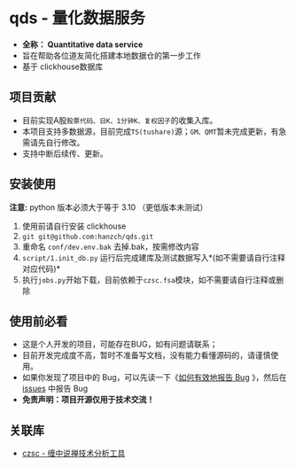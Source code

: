 # qds - 量化数据服务

* **全称： Quantitative data service**
* 旨在帮助各位道友简化搭建本地数据仓的第一步工作
* 基于 clickhouse数据库

## 项目贡献

* 目前实现A股`股票代码、日K、1分钟K、复权因子`的收集入库。
* 本项目支持多数据源，目前完成`TS(tushare)`源；`GM、QMT`暂未完成更新，有急需请先自行修改。
* 支持中断后续传、更新。

## 安装使用

**注意:** python 版本必须大于等于 3.10 （更低版本未测试）

1. 使用前请自行安装 clickhouse
2. `git git@github.com:hanzch/qds.git`
3. 重命名 `conf/dev.env.bak` 去掉.bak，按需修改内容
4. `script/1.init_db.py` 运行后完成建库及测试数据写入*(如不需要请自行注释对应代码)*
5. 执行`jobs.py`开始下载，目前依赖于`czsc.fsa`模块，如不需要请自行注释或删除

## 使用前必看

* 这是个人开发的项目，可能存在BUG，如有问题请联系；
* 目前开发完成度不高，暂时不准备写文档，没有能力看懂源码的，请谨慎使用。
* 如果你发现了项目中的 Bug，可以先读一下《[如何有效地报告 Bug](https://www.chiark.greenend.org.uk/~sgtatham/bugs-cn.html)
  》，然后在 [issues](https://github.com/hanzch/qds/issues) 中报告 Bug
* **免责声明：项目开源仅用于技术交流！**

## 关联库

* [czsc - 缠中说禅技术分析工具](https://github.com/waditu/czsc/)
